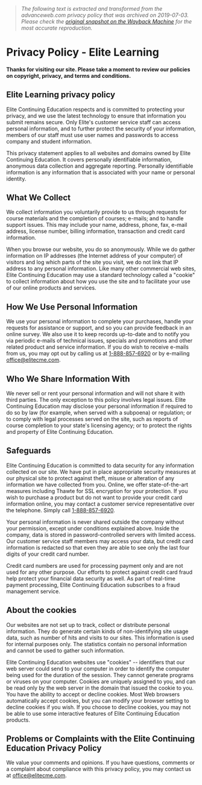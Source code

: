 > *The following text is extracted and transformed from the advanceweb.com privacy policy that was archived on 2019-07-03. Please check the [original snapshot on the Wayback Machine](https://web.archive.org/web/20190703033048id_/https%3A//www.elitecme.com/privacy-policy) for the most accurate reproduction.*

# Privacy Policy - Elite Learning

#### Thanks for visiting our site. Please take a moment to review our policies on copyright, privacy, and terms and conditions.

## Elite Learning privacy policy

Elite Continuing Education respects and is committed to protecting your privacy, and we use the latest technology to ensure that information you submit remains secure. Only Elite's customer service staff can access personal information, and to further protect the security of your information, members of our staff must use user names and passwords to access company and student information.

This privacy statement applies to all websites and domains owned by Elite Continuing Education. It covers personally identifiable information, anonymous data collection and aggregate reporting. Personally identifiable information is any information that is associated with your name or personal identity.

## What We Collect

We collect information you voluntarily provide to us through requests for course materials and the completion of courses; e-mails; and to handle support issues. This may include your name, address, phone, fax, e-mail address, license number, billing information, transaction and credit card information.

When you browse our website, you do so anonymously. While we do gather information on IP addresses (the Internet address of your computer) of visitors and log which parts of the site you visit, we do not link that IP address to any personal information. Like many other commercial web sites, Elite Continuing Education may use a standard technology called a "cookie" to collect information about how you use the site and to facilitate your use of our online products and services.

## How We Use Personal Information

We use your personal information to complete your purchases, handle your requests for assistance or support, and so you can provide feedback in an online survey. We also use it to keep records up-to-date and to notify you via periodic e-mails of technical issues, specials and promotions and other related product and service information. If you do wish to receive e-mails from us, you may opt out by calling us at [1-888-857-6920](tel:8888576920) or by e-mailing [office@elitecme.com](mailto:office@elitecme.com).

## Who We Share Information With

We never sell or rent your personal information and will not share it with third parties. The only exception to this policy involves legal issues. Elite Continuing Education may disclose your personal information if required to do so by law (for example, when served with a subpoena) or regulation; or to comply with legal processes served on the site, such as reports of course completion to your state's licensing agency; or to protect the rights and property of Elite Continuing Education.

## Safeguards

Elite Continuing Education is committed to data security for any information collected on our site. We have put in place appropriate security measures at our physical site to protect against theft, misuse or alteration of any information we have collected from you. Online, we offer state-of-the-art measures including Thawte for SSL encryption for your protection. If you wish to purchase a product but do not want to provide your credit card information online, you may contact a customer service representative over the telephone. Simply call [1-888-857-6920](tel:8888576920).

Your personal information is never shared outside the company without your permission, except under conditions explained above. Inside the company, data is stored in password-controlled servers with limited access. Our customer service staff members may access your data, but credit card information is redacted so that even they are able to see only the last four digits of your credit card number.

Credit card numbers are used for processing payment only and are not used for any other purpose. Our efforts to protect against credit card fraud help protect your financial data security as well. As part of real-time payment processing, Elite Continuing Education subscribes to a fraud management service.

## About the cookies

Our websites are not set up to track, collect or distribute personal information. They do generate certain kinds of non-identifying site usage data, such as number of hits and visits to our sites. This information is used for internal purposes only. The statistics contain no personal information and cannot be used to gather such information.

Elite Continuing Education websites use "cookies" -- identifiers that our web server could send to your computer in order to identify the computer being used for the duration of the session. They cannot generate programs or viruses on your computer. Cookies are uniquely assigned to you, and can be read only by the web server in the domain that issued the cookie to you. You have the ability to accept or decline cookies. Most Web browsers automatically accept cookies, but you can modify your browser setting to decline cookies if you wish. If you choose to decline cookies, you may not be able to use some interactive features of Elite Continuing Education products.

## Problems or Complaints with the Elite Continuing Education Privacy Policy

We value your comments and opinions. If you have questions, comments or a complaint about compliance with this privacy policy, you may contact us at [office@elitecme.com](mailto:office@elitecme.com).
